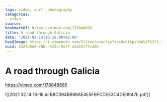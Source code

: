 ```yaml
---
tags: video, surf, photography
categories:
- video
source:
bookmarkOf: https://vimeo.com/178848689
title: A road through Galicia
date: '2021-02-14T16:18:00+02:00'
headImage: https://i.vimeocdn.com/filter/overlay?src0=https%3A%2F%2Fi.vimeocdn.com%2Fvideo%2F895361962-83d3497038b826f61fe5d7dbaa259db428d2ee4cfa7dba7a6e73dd6e464e2e73-d_1280x720&src1=https%3A%2F%2Ff.vimeocdn.com%2Fimages_v6%2Fshare%2Fplay_icon_overlay.png
uuid: 1e2fd0e2-76bc-415b-9a77-a2d22c77cd2b
---
```


# A road through Galicia
https://vimeo.com/178848689

![[2021.02.14 16-18 id B8C394BB68AE4E5FBFCDE53C4DE0947E.pdf]]
